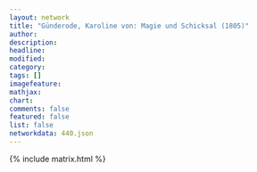 ```yaml
---
layout: network
title: "Günderode, Karoline von: Magie und Schicksal (1805)"
author:
description:
headline:
modified:
category:
tags: []
imagefeature: 
mathjax: 
chart: 
comments: false
featured: false
list: false
networkdata: 440.json
---
```

{% include matrix.html %}
